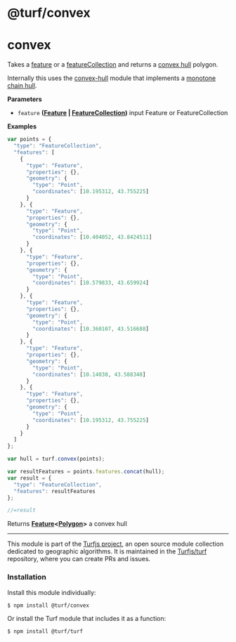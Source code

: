 # @turf/convex

# convex

Takes a [feature](http://geojson.org/geojson-spec.html#feature-objects)
or a [featureCollection](http://geojson.org/geojson-spec.html#feature-collection-objects)
and returns a [convex hull](http://en.wikipedia.org/wiki/Convex_hull) polygon.

Internally this uses
the [convex-hull](https://github.com/mikolalysenko/convex-hull) module that
implements a [monotone chain hull](http://en.wikibooks.org/wiki/Algorithm_Implementation/Geometry/Convex_hull/Monotone_chain).

**Parameters**

-   `feature` **([Feature](http://geojson.org/geojson-spec.html#feature-objects) \| [FeatureCollection](http://geojson.org/geojson-spec.html#feature-collection-objects))** input Feature or FeatureCollection

**Examples**

```javascript
var points = {
  "type": "FeatureCollection",
  "features": [
    {
      "type": "Feature",
      "properties": {},
      "geometry": {
        "type": "Point",
        "coordinates": [10.195312, 43.755225]
      }
    }, {
      "type": "Feature",
      "properties": {},
      "geometry": {
        "type": "Point",
        "coordinates": [10.404052, 43.8424511]
      }
    }, {
      "type": "Feature",
      "properties": {},
      "geometry": {
        "type": "Point",
        "coordinates": [10.579833, 43.659924]
      }
    }, {
      "type": "Feature",
      "properties": {},
      "geometry": {
        "type": "Point",
        "coordinates": [10.360107, 43.516688]
      }
    }, {
      "type": "Feature",
      "properties": {},
      "geometry": {
        "type": "Point",
        "coordinates": [10.14038, 43.588348]
      }
    }, {
      "type": "Feature",
      "properties": {},
      "geometry": {
        "type": "Point",
        "coordinates": [10.195312, 43.755225]
      }
    }
  ]
};

var hull = turf.convex(points);

var resultFeatures = points.features.concat(hull);
var result = {
  "type": "FeatureCollection",
  "features": resultFeatures
};

//=result
```

Returns **[Feature](http://geojson.org/geojson-spec.html#feature-objects)&lt;[Polygon](http://geojson.org/geojson-spec.html#polygon)>** a convex hull

---

This module is part of the [Turfjs project](http://turfjs.org/), an open source
module collection dedicated to geographic algorithms. It is maintained in the
[Turfjs/turf](https://github.com/Turfjs/turf) repository, where you can create
PRs and issues.

### Installation

Install this module individually:

```sh
$ npm install @turf/convex
```

Or install the Turf module that includes it as a function:

```sh
$ npm install @turf/turf
```

